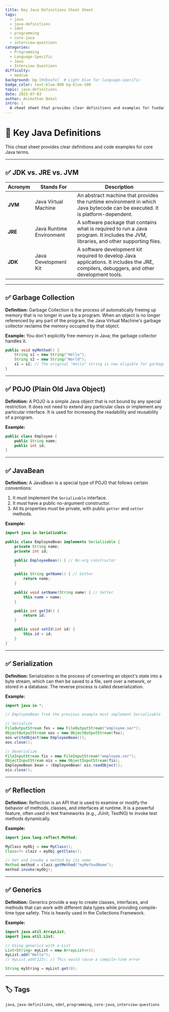 ```yaml
---
title: Key Java Definitions Cheat Sheet
tags:
  - java
  - java-definitions
  - sdet
  - programming
  - core-java
  - interview-questions
categories:
  - Programming
  - Language-Specific
  - Java
  - Interview Questions
difficulty:
  - medium
background: bg-[#dbeafe]  # Light blue for language-specific
badge_color: text-blue-800 bg-blue-100
topic: java-definitions
date: 2025-07-03
author: Anikethan Bekal
intro: |
  A cheat sheet that provides clear definitions and examples for fundamental Java terminology. An essential quick-reference guide for SDETs preparing for technical interviews.
---
```


# 📘 Key Java Definitions

This cheat sheet provides clear definitions and code examples for core Java terms.

---

## ✅ JDK vs. JRE vs. JVM

| Acronym | Stands For | Description |
|---|---|---|
| **JVM** | Java Virtual Machine | An abstract machine that provides the runtime environment in which Java bytecode can be executed. It is platform-dependent. |
| **JRE** | Java Runtime Environment | A software package that contains what is required to run a Java program. It includes the JVM, libraries, and other supporting files. |
| **JDK** | Java Development Kit | A software development kit required to develop Java applications. It includes the JRE, compilers, debuggers, and other development tools. |

---

## ✅ Garbage Collection

**Definition:**
Garbage Collection is the process of automatically freeing up memory that is no longer in use by a program. When an object is no longer referenced by any part of the program, the Java Virtual Machine's garbage collector reclaims the memory occupied by that object.

**Example:**
You don't explicitly free memory in Java; the garbage collector handles it.

```java
public void myMethod() {
    String s1 = new String("Hello");
    String s2 = new String("World");
    s1 = s2; // The original "Hello" string is now eligible for garbage collection
}
```

---

## ✅ POJO (Plain Old Java Object)

**Definition:**
A POJO is a simple Java object that is not bound by any special restriction. It does not need to extend any particular class or implement any particular interface. It is used for increasing the readability and reusability of a program.

**Example:**

```java
public class Employee {
    public String name;
    public int id;
}
```

---

## ✅ JavaBean

**Definition:**
A JavaBean is a special type of POJO that follows certain conventions:
1.  It must implement the `Serializable` interface.
2.  It must have a public no-argument constructor.
3.  All its properties must be private, with public `getter` and `setter` methods.

**Example:**

```java
import java.io.Serializable;

public class EmployeeBean implements Serializable {
    private String name;
    private int id;

    public EmployeeBean() { // No-arg constructor
    }

    public String getName() { // Getter
        return name;
    }

    public void setName(String name) { // Setter
        this.name = name;
    }

    public int getId() {
        return id;
    }

    public void setId(int id) {
        this.id = id;
    }
}
```

---

## ✅ Serialization

**Definition:**
Serialization is the process of converting an object's state into a byte stream, which can then be saved to a file, sent over a network, or stored in a database. The reverse process is called deserialization.

**Example:**

```java
import java.io.*;

// EmployeeBean from the previous example must implement Serializable

// Serialize
FileOutputStream fos = new FileOutputStream("employee.ser");
ObjectOutputStream oos = new ObjectOutputStream(fos);
oos.writeObject(new EmployeeBean());
oos.close();

// Deserialize
FileInputStream fis = new FileInputStream("employee.ser");
ObjectInputStream ois = new ObjectInputStream(fis);
EmployeeBean bean = (EmployeeBean) ois.readObject();
ois.close();
```

---

## ✅ Reflection

**Definition:**
Reflection is an API that is used to examine or modify the behavior of methods, classes, and interfaces at runtime. It is a powerful feature, often used in test frameworks (e.g., JUnit, TestNG) to invoke test methods dynamically.

**Example:**

```java
import java.lang.reflect.Method;

MyClass myObj = new MyClass();
Class<?> clazz = myObj.getClass();

// Get and invoke a method by its name
Method method = clazz.getMethod("myMethodName");
method.invoke(myObj);
```

---

## ✅ Generics

**Definition:**
Generics provide a way to create classes, interfaces, and methods that can work with different data types while providing compile-time type safety. This is heavily used in the Collections Framework.

**Example:**

```java
import java.util.ArrayList;
import java.util.List;

// Using generics with a List
List<String> myList = new ArrayList<>();
myList.add("Hello");
// myList.add(123); // This would cause a compile-time error

String myString = myList.get(0);
```

---

## 🏷 Tags

`java`, `java-definitions`, `sdet`, `programming`, `core-java`, `interview-questions`
